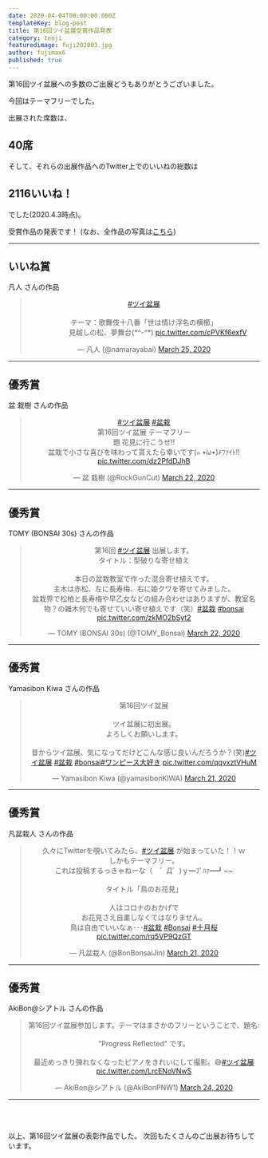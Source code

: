 ```yaml
---
date: 2020-04-04T00:00:00.000Z
templateKey: blog-post
title: 第16回ツイ盆展受賞作品発表
category: tenji
featuredimage: fuji202003.jpg
author: fujimax6
published: true
---
```

第16回ツイ盆展への多数のご出展どうもありがとうございました。

今回はテーマフリーでした。

出展された席数は、

## 40席

そして、それらの出展作品へのTwitter上でのいいねの総数は

## 2116いいね！

でした(2020.4.3時点)。

受賞作品の発表です！
(なお、全作品の写真は[こちら](/twibonten-16-photo/))

---

## いいね賞

凡人 さんの作品

<center>
<blockquote class="twitter-tweet"><p lang="ja" dir="ltr"><a href="https://twitter.com/hashtag/%E3%83%84%E3%82%A4%E7%9B%86%E5%B1%95?src=hash&amp;ref_src=twsrc%5Etfw">#ツイ盆展</a><br><br>テーマ：歌舞伎十八番「世は情け浮名の横櫛」<br>　　　　見越しの松、夢舞台(*^-^*) <a href="https://t.co/cPVKf6exfV">pic.twitter.com/cPVKf6exfV</a></p>&mdash; 凡人 (@namarayabai) <a href="https://twitter.com/namarayabai/status/1242624279566413824?ref_src=twsrc%5Etfw">March 25, 2020</a></blockquote>
</center>

---

## 優秀賞

盆 栽樹 さんの作品

<center>
<blockquote class="twitter-tweet"><p lang="ja" dir="ltr"><a href="https://twitter.com/hashtag/%E3%83%84%E3%82%A4%E7%9B%86%E5%B1%95?src=hash&amp;ref_src=twsrc%5Etfw">#ツイ盆展</a>            <a href="https://twitter.com/hashtag/%E7%9B%86%E6%A0%BD?src=hash&amp;ref_src=twsrc%5Etfw">#盆栽</a><br>第16回ツイ盆展  テーマフリー<br>題     花見に行こうぜ!!<br>盆栽で小さな喜びを味わって貰えたら幸いです(๑ •̀ω•́)۶ﾌｧｲﾄ!! <a href="https://t.co/dz2PfdDJhB">pic.twitter.com/dz2PfdDJhB</a></p>&mdash; 盆 栽樹 (@RockGunCut) <a href="https://twitter.com/RockGunCut/status/1241531211127775232?ref_src=twsrc%5Etfw">March 22, 2020</a></blockquote>
</center>

---

## 優秀賞

TOMY (BONSAI 30s) さんの作品

<center>
<blockquote class="twitter-tweet"><p lang="ja" dir="ltr">第16回 <a href="https://twitter.com/hashtag/%E3%83%84%E3%82%A4%E7%9B%86%E5%B1%95?src=hash&amp;ref_src=twsrc%5Etfw">#ツイ盆展</a> 出展します。<br>タイトル：型破りな寄せ植え<br><br>本日の盆栽教室で作った混合寄せ植えです。<br>主木は赤松、左に長寿梅、右に姫クワを寄せてみました。<br>盆栽界で松柏と長寿梅や早乙女などの組み合わせはありますが、教室名物？の雑木何でも寄せていい寄せ植えです（笑）<a href="https://twitter.com/hashtag/%E7%9B%86%E6%A0%BD?src=hash&amp;ref_src=twsrc%5Etfw">#盆栽</a> <a href="https://twitter.com/hashtag/bonsai?src=hash&amp;ref_src=twsrc%5Etfw">#bonsai</a> <a href="https://t.co/zkMO2bSyt2">pic.twitter.com/zkMO2bSyt2</a></p>&mdash; TOMY (BONSAI 30s) (@TOMY_Bonsai) <a href="https://twitter.com/TOMY_Bonsai/status/1241659291100041219?ref_src=twsrc%5Etfw">March 22, 2020</a></blockquote>
</center>

---

## 優秀賞

Yamasibon Kiwa さんの作品

<center>
<blockquote class="twitter-tweet"><p lang="ja" dir="ltr">第16回ツイ盆展<br><br>ツイ盆展に初出展。<br>よろしくお願いします。<br><br>昔からツイ盆展、気になってだけどこんな感じ良いんだろうか？(笑)<a href="https://twitter.com/hashtag/%E3%83%84%E3%82%A4%E7%9B%86%E5%B1%95?src=hash&amp;ref_src=twsrc%5Etfw">#ツイ盆展</a> <a href="https://twitter.com/hashtag/%E7%9B%86%E6%A0%BD?src=hash&amp;ref_src=twsrc%5Etfw">#盆栽</a> <a href="https://twitter.com/hashtag/bonsai?src=hash&amp;ref_src=twsrc%5Etfw">#bonsai</a><a href="https://twitter.com/hashtag/%E3%83%AF%E3%83%B3%E3%83%94%E3%83%BC%E3%82%B9%E5%A4%A7%E5%A5%BD%E3%81%8D?src=hash&amp;ref_src=twsrc%5Etfw">#ワンピース大好き</a> <a href="https://t.co/qqvxztVHuM">pic.twitter.com/qqvxztVHuM</a></p>&mdash; Yamasibon Kiwa (@yamasibonKIWA) <a href="https://twitter.com/yamasibonKIWA/status/1241283655101808647?ref_src=twsrc%5Etfw">March 21, 2020</a></blockquote>
</center>

---

## 優秀賞

凡盆栽人 さんの作品

<center>
<blockquote class="twitter-tweet"><p lang="ja" dir="ltr">久々にTwitterを覗いてみたら、<a href="https://twitter.com/hashtag/%E3%83%84%E3%82%A4%E7%9B%86%E5%B1%95?src=hash&amp;ref_src=twsrc%5Etfw">#ツイ盆展</a> が始まっていた！！ｗ<br>しかもテーマフリー。<br>これは投稿するっきゃねーな（　゜Д゜)ｙ━ﾌﾟﾊｧ━┛~~<br><br>タイトル「鳥のお花見」<br><br>人はコロナのおかげで<br>お花見さえ自粛しなくてはなりません。<br>鳥は自由でいいなぁ･･･<a href="https://twitter.com/hashtag/%E7%9B%86%E6%A0%BD?src=hash&amp;ref_src=twsrc%5Etfw">#盆栽</a> <a href="https://twitter.com/hashtag/Bonsai?src=hash&amp;ref_src=twsrc%5Etfw">#Bonsai</a> <a href="https://twitter.com/hashtag/%E5%8D%81%E6%9C%88%E6%A1%9C?src=hash&amp;ref_src=twsrc%5Etfw">#十月桜</a> <a href="https://t.co/rq5VP9QzGT">pic.twitter.com/rq5VP9QzGT</a></p>&mdash; 凡盆栽人 (@BonBonsaiJin) <a href="https://twitter.com/BonBonsaiJin/status/1241299340787736578?ref_src=twsrc%5Etfw">March 21, 2020</a></blockquote>
</center>

---

## 優秀賞

AkiBon@シアトル さんの作品

<center>
<blockquote class="twitter-tweet"><p lang="ja" dir="ltr">第16回ツイ盆展参加します。テーマはまさかのフリーということで、題名:<br><br>&quot;Progress Reflected&quot; です。<br><br>最近めっきり弾れなくなったピアノをきれいにして撮影。😅<a href="https://twitter.com/hashtag/%E3%83%84%E3%82%A4%E7%9B%86%E5%B1%95?src=hash&amp;ref_src=twsrc%5Etfw">#ツイ盆展</a> <a href="https://t.co/LrcENoVNwS">pic.twitter.com/LrcENoVNwS</a></p>&mdash; AkiBon@シアトル (@AkiBonPNW1) <a href="https://twitter.com/AkiBonPNW1/status/1242578401950453762?ref_src=twsrc%5Etfw">March 24, 2020</a></blockquote>
</center>

---

<div>&nbsp;</div>
<div>&nbsp;</div>

以上、第16回ツイ盆展の表彰作品でした。
次回もたくさんのご出展お待ちしています。
